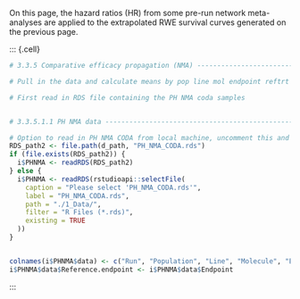 
On this page, the hazard ratios (HR) from some pre-run network meta-analyses are applied to the extrapolated RWE survival curves generated on the previous page.


::: {.cell}

```{.r .cell-code}
# 3.3.5 Comparative efficacy propagation (NMA) ---------------------------------------------------------------

# Pull in the data and calculate means by pop line mol endpoint reftrt and reftrial

# First read in RDS file containing the PH NMA coda samples


# 3.3.5.1.1 PH NMA data -----------------------------------------------------

# Option to read in PH NMA CODA from local machine, uncomment this and comment out the line below to use
RDS_path2 <- file.path(d_path, "PH_NMA_CODA.rds")
if (file.exists(RDS_path2)) {
  i$PHNMA <- readRDS(RDS_path2)
} else {
  i$PHNMA <- readRDS(rstudioapi::selectFile(
    caption = "Please select 'PH_NMA_CODA.rds'",
    label = "PH_NMA_CODA.rds",
    path = "./1_Data/",
    filter = "R Files (*.rds)",
    existing = TRUE
  ))
}


colnames(i$PHNMA$data) <- c("Run", "Population", "Line", "Molecule", "Endpoint", "Reference.treatment", "Reference.trial", "HR")
i$PHNMA$data$Reference.endpoint <- i$PHNMA$data$Endpoint
```
:::


